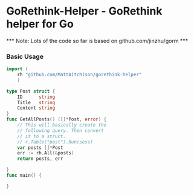 GoRethink-Helper - GoRethink helper for Go
======
*** Note: Lots of the code so far is based on github.com/jinzhu/gorm ***
### Basic Usage

```go
import (
    rh "github.com/MattAitchison/gorethink-helper"
    )

type Post struct {
    ID      string
    Title   string
    Content string
}
func GetAllPosts() ([]*Post, error) {
    // This will basically create the
    // following query. Then convert
    // it to a struct.
    // r.Table("post").Run(sess)
    var posts []*Post
    err := rh.All(&posts)
    return posts, err

}
func main() {

}

```
